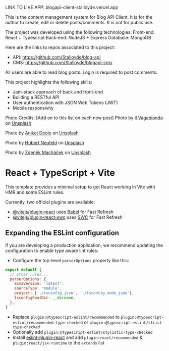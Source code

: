 LINK TO LIVE APP: blogapi-client-stalloyde.vercel.app

This is the content management system for Blog API Client. It is for the author to create, edit or delete posts/comments. It is not for public use.

The project was developed using the following technologies:
Front-end: React + Typescript
Back-end: NodeJS + Express
Database: MongoDB

Here are the links to repos associated to this project:
- API: https://github.com/Stalloyde/blog-api
- CMS: https://github.com/Stalloyde/blogapi-cms

All users are able to read blog posts. Login is required to post comments.

This project highlights the following skills: 
- Jam-stack approach of back and front-end
- Building a RESTful API 
- User authentication with JSON Web Tokens (JWT)
- Mobile responsivity

Photo Credits: [Add on to this list on each new post]
Photo by <a href="https://unsplash.com/@ilvagabiondo?utm_content=creditCopyText&utm_medium=referral&utm_source=unsplash">Il Vagabiondo</a> on <a href="https://unsplash.com/photos/city-with-high-rise-buildings-during-night-time-Jy7wD-TiJ2A?utm_content=creditCopyText&utm_medium=referral&utm_source=unsplash">Unsplash</a>
  
Photo by <a href="https://unsplash.com/@anik3t?utm_content=creditCopyText&utm_medium=referral&utm_source=unsplash">Aniket Deole</a> on <a href="https://unsplash.com/photos/cityscape-photography-of-lighted-city-with-bridge-HWK1zd0OxUU?utm_content=creditCopyText&utm_medium=referral&utm_source=unsplash">Unsplash</a>

Photo by <a href="https://unsplash.com/@htn_films?utm_content=creditCopyText&utm_medium=referral&utm_source=unsplash">Hubert Neufeld</a> on <a href="https://unsplash.com/photos/black-animal-lying-on-ground-TWe4tUsLot8?utm_content=creditCopyText&utm_medium=referral&utm_source=unsplash">Unsplash</a>

Photo by <a href="https://unsplash.com/@zmachacek?utm_content=creditCopyText&utm_medium=referral&utm_source=unsplash">Zdeněk Macháček</a> on <a href="https://unsplash.com/photos/black-eagle-flying-above-snow-field-during-daytime-hxXtAZXqGWs?utm_content=creditCopyText&utm_medium=referral&utm_source=unsplash">Unsplash</a>
  

# React + TypeScript + Vite

This template provides a minimal setup to get React working in Vite with HMR and some ESLint rules.

Currently, two official plugins are available:

- [@vitejs/plugin-react](https://github.com/vitejs/vite-plugin-react/blob/main/packages/plugin-react/README.md) uses [Babel](https://babeljs.io/) for Fast Refresh
- [@vitejs/plugin-react-swc](https://github.com/vitejs/vite-plugin-react-swc) uses [SWC](https://swc.rs/) for Fast Refresh

## Expanding the ESLint configuration

If you are developing a production application, we recommend updating the configuration to enable type aware lint rules:

- Configure the top-level `parserOptions` property like this:

```js
export default {
  // other rules...
  parserOptions: {
    ecmaVersion: 'latest',
    sourceType: 'module',
    project: ['./tsconfig.json', './tsconfig.node.json'],
    tsconfigRootDir: __dirname,
  },
}
```

- Replace `plugin:@typescript-eslint/recommended` to `plugin:@typescript-eslint/recommended-type-checked` or `plugin:@typescript-eslint/strict-type-checked`
- Optionally add `plugin:@typescript-eslint/stylistic-type-checked`
- Install [eslint-plugin-react](https://github.com/jsx-eslint/eslint-plugin-react) and add `plugin:react/recommended` & `plugin:react/jsx-runtime` to the `extends` list
